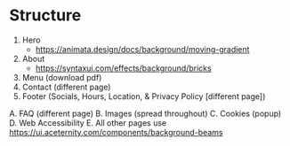 # Structure

1. Hero
   - https://animata.design/docs/background/moving-gradient
2. About
   - https://syntaxui.com/effects/background/bricks
3. Menu (download pdf)
4. Contact (different page)
5. Footer (Socials, Hours, Location, & Privacy Policy [different page])

A. FAQ (different page)
B. Images (spread throughout)
C. Cookies (popup)
D. Web Accessibility
E. All other pages use https://ui.aceternity.com/components/background-beams

